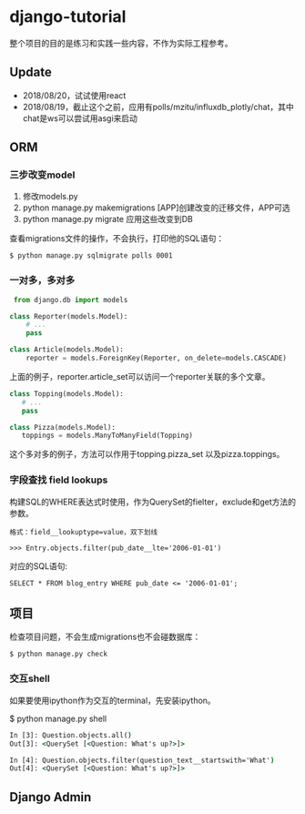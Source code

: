 # django-tutorial

整个项目的目的是练习和实践一些内容，不作为实际工程参考。

## Update

- 2018/08/20，试试使用react
- 2018/08/19，截止这个之前，应用有polls/mzitu/influxdb_plotly/chat，其中chat是ws可以尝试用asgi来启动

## ORM

### 三步改变model

1. 修改models.py
2. python manage.py makemigrations [APP]创建改变的迁移文件，APP可选
3. python manage.py migrate 应用这些改变到DB

查看migrations文件的操作，不会执行，打印他的SQL语句：

    $ python manage.py sqlmigrate polls 0001

### 一对多，多对多

```py
 from django.db import models

class Reporter(models.Model):
    # ...
    pass

class Article(models.Model):
    reporter = models.ForeignKey(Reporter, on_delete=models.CASCADE)
```

 上面的例子，reporter.article_set可以访问一个reporter关联的多个文章。

 ```py
 class Topping(models.Model):
    # ...
    pass

class Pizza(models.Model):
    toppings = models.ManyToManyField(Topping)
 ```

这个多对多的例子，方法可以作用于topping.pizza_set 以及pizza.toppings。

### 字段查找 field lookups

构建SQL的WHERE表达式时使用，作为QuerySet的fielter，exclude和get方法的参数。

    格式：field__lookuptype=value，双下划线

    >>> Entry.objects.filter(pub_date__lte='2006-01-01')

对应的SQL语句:

    SELECT * FROM blog_entry WHERE pub_date <= '2006-01-01';

## 项目

检查项目问题，不会生成migrations也不会碰数据库：

    $ python manage.py check

### 交互shell
如果要使用ipython作为交互的terminal，先安装ipython。

$ python manage.py shell

```cmd
In [3]: Question.objects.all()
Out[3]: <QuerySet [<Question: What's up?>]>

In [4]: Question.objects.filter(question_text__startswith='What')
Out[4]: <QuerySet [<Question: What's up?>]>
```

## Django Admin
